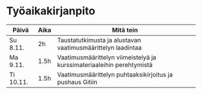 # Työaikakirjanpito

Päivä | Aika | Mitä tein
----- | ---- | ----------
Su 8.11. | 2h | Taustatutkimusta ja alustavan vaatimusmäärittelyn laadintaa
Ma 9.11. | 1.5h | Vaatimusmäärittelyn viimeistelyä ja kurssimateriaaleihin perehtymistä
Ti 10.11. | 1.5h | Vaatimusmäärittelyn puhtaaksikirjoitus ja pushaus Gitiin
